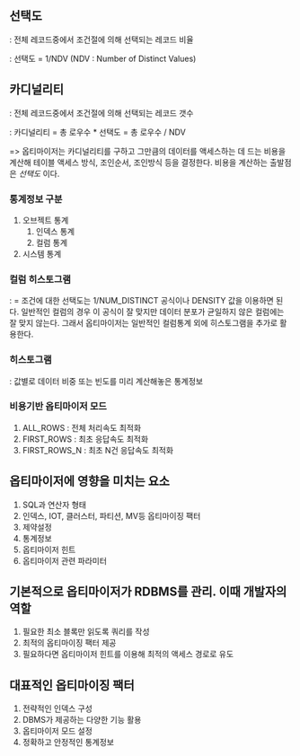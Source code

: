 ## 선택도
: 전체 레코드중에서 조건절에 의해 선택되는 레코드 비율

: 선택도 = 1/NDV
(NDV : Number of Distinct Values)

## 카디널리티
: 전체 레코드중에서 조건절에 의해 선택되는 레코드 갯수

: 카디널리티 = 총 로우수 * 선택도 = 총 로우수 / NDV

=> 옵티마이저는 카디널리티를 구하고 그만큼의 데이터를 액세스하는 데 드는 비용을 계산해 테이블 액세스 방식, 조인순서, 조인방식 등을 결정한다. 비용을 계산하는 출발점은 *선택도* 이다.

### 통계정보 구분
1. 오브젝트 통계
   1. 인덱스 통계
   2. 컬럼 통계
2. 시스템 통계

### 컬럼 히스토그램
: = 조건에 대한 선택도는 1/NUM_DISTINCT 공식이나 DENSITY 값을 이용하면 된다. 일반적인 컬럼의 경우 이 공식이 잘 맞지만 데이터 분포가 균일하지 않은 컬럼에는 잘 맞지 않는다. 그래서 옵티마이저는 일반적인 컬럼통계 외에 히스토그램을 추가로 활용한다.

### 히스토그램
: 값별로 데이터 비중 또는 빈도를 미리 계산해놓은 통계정보

### 비용기반 옵티마이저 모드
1. ALL_ROWS : 전체 처리속도 최적화
2. FIRST_ROWS : 최초 응답속도 최적화
3. FIRST_ROWS_N : 최초 N건 응답속도 최적화

## 옵티마이저에 영향을 미치는 요소
1. SQL과 연산자 형태
2. 인덱스, IOT, 클러스터, 파티션, MV등 옵티마이징 팩터
3. 제약설정
4. 통계정보
5. 옵티마이저 힌트
6. 옵티마이저 관련 파라미터

## 기본적으로 옵티마이저가 RDBMS를 관리. 이때 개발자의 역할
1. 필요한 최소 블록만 읽도록 쿼리를 작성
2. 최적의 옵티마이징 팩터 제공
3. 필요하다면 옵티마이저 힌트를 이용해 최적의 액세스 경로로 유도

## 대표적인 옵티마이징 팩터
1. 전략적인 인덱스 구성
2. DBMS가 제공하는 다양한 기능 활용
3. 옵티마이저 모드 설정
4. 정확하고 안정적인 통계정보